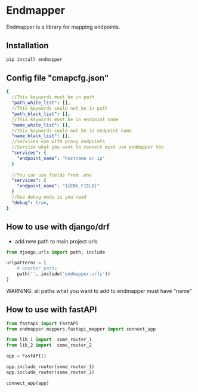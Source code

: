 # Endmapper

Endmapper is a library for mapping endpoints.

## Installation

```bash
pip install endmapper
```

## Config file "cmapcfg.json"

```yaml
{
  //This keywords must be in path
  "path_white_list": [],
  //This keywords could not be in path
  "path_black_list": [],
  //This keywords must be in endpoint name 
  "name_white_list": [],
  //This keywords could not be in endpoint name
  "name_black_list": [],
  //Services use with proxy endpoints
  //Service what you want to connect must use endmapper too
  "services": {
    "endpoint_name": "hostname or ip"
  }
  
  //You can use fields from .env
  "services": {
    "endpoint_name": "${ENV_FIELD}"
  }
  //Use debug mode is you need
  "debug": true,
}
```

## How to use with django/drf

- add new path to main project urls
```python
from django.urls import path, include

urlpatterns = [
    # another paths
    path('', include('endmapper.urls'))
]
```
WARNING: all paths what you want to add to endmapper must have "name" 

## How to use with fastAPI

```python
from fastapi import FastAPI
from endmapper.mappers.fastapi_mapper import connect_app

from lib_1 import  some_router_1
from lib_2 import  some_router_2

app = FastAPI()

app.include_router(some_router_1)
app.include_router(some_router_2)

connect_app(app)
```